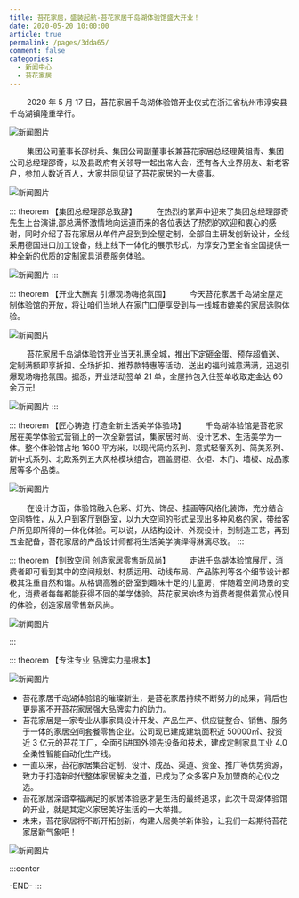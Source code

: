 ```yaml
---
title: 苔花家居，盛装起航-苔花家居千岛湖体验馆盛大开业！​
date: 2020-05-20 10:00:00
article: true
permalink: /pages/3dda65/
comment: false
categories: 
  - 新闻中心
  - 苔花家居
---
```


&nbsp;&nbsp;&nbsp;&nbsp;&nbsp;&nbsp;&nbsp;&nbsp;2020 年 5 月 17 日，苔花家居千岛湖体验馆开业仪式在浙江省杭州市淳安县千岛湖镇隆重举行。

![新闻图片](/img/taihua/31.jpg)

&nbsp;&nbsp;&nbsp;&nbsp;&nbsp;&nbsp;&nbsp;&nbsp;集团公司董事长邵树兵、集团公司副董事长兼苔花家居总经理黄祖青、集团公司总经理邵奇，以及县政府有关领导一起出席大会，还有各大业界朋友、新老客户，参加人数近百人，大家共同见证了苔花家居的一大盛事。

![新闻图片](/img/taihua/32.jpg)

::: theorem 【集团总经理邵总致辞】
&nbsp;&nbsp;&nbsp;&nbsp;&nbsp;&nbsp;&nbsp;&nbsp;在热烈的掌声中迎来了集团总经理邵奇先生上台演讲,邵总满怀激情地向远道而来的各位表达了热烈的欢迎和衷心的感谢，同时介绍了苔花家居从单件产品到到全屋定制，全部自主研发创新设计，全线采用德国进口加工设备，线上线下一体化的展示形式，为淳安乃至全省全国提供一种全新的优质的定制家具消费服务体验。

![新闻图片](/img/taihua/33.jpg)
:::

::: theorem 【开业大酬宾 引爆现场嗨抢氛围】
&nbsp;&nbsp;&nbsp;&nbsp;&nbsp;&nbsp;&nbsp;&nbsp;今天苔花家居千岛湖全屋定制体验馆的开放，将让咱们当地人在家门口便享受到与一线城市媲美的家居选购体验。

![新闻图片](/img/taihua/34.jpg)

&nbsp;&nbsp;&nbsp;&nbsp;&nbsp;&nbsp;&nbsp;&nbsp;苔花家居千岛湖体验馆开业当天礼惠全城，推出下定砸金蛋、预存超值送、定制满额即享折扣、全场折扣、推荐款特惠等活动，送出的福利诚意满满，迅速引爆现场嗨抢氛围。据悉，开业活动签单 21 单，全屋拎包入住签单收取定金达 60 余万元!

![新闻图片](/img/taihua/35.jpg)
:::

::: theorem 【匠心铸造 打造全新生活美学体验场】
&nbsp;&nbsp;&nbsp;&nbsp;&nbsp;&nbsp;&nbsp;&nbsp;千岛湖体验馆是苔花家居在美学体验式营销上的一次全新尝试，集家居时尚、设计艺术、生活美学为一体。整个体验馆占地 1600 平方米，以现代简约系列、意式轻奢系列、简美系列、新中式系列、北欧系列五大风格模块组合，涵盖厨柜、衣柜、木门、墙板、成品家居等多个品类。

![新闻图片](/img/taihua/37.jpg)

&nbsp;&nbsp;&nbsp;&nbsp;&nbsp;&nbsp;&nbsp;&nbsp;在设计方面，体验馆融入色彩、灯光、饰品、挂画等风格化装饰，充分结合空间特性，从入户到客厅到卧室，以九大空间的形式呈现出多种风格的家，带给客户所见即所得的一体化体验。可以说，从结构设计、外观设计，到制造工艺，再到五金配备，苔花家居的产品设计师都将生活美学演绎得淋漓尽致。
:::

::: theorem 【别致空间 创造家居零售新风尚】
&nbsp;&nbsp;&nbsp;&nbsp;&nbsp;&nbsp;&nbsp;&nbsp;走进千岛湖体验馆展厅，消费者即可看到其中的空间规划、材质运用、动线布局、产品陈列等各个细节设计都极其注重自然和谐。从格调高雅的卧室到趣味十足的儿童房，伴随着空间场景的变化，消费者每每都能获得不同的美学体验。苔花家居始终为消费者提供着赏心悦目的体验，创造家居零售新风尚。

![新闻图片](/img/taihua/3.jpg)

:::

::: theorem 【专注专业 品牌实力是根本】

![新闻图片](/img/taihua/2.jpg)

- 苔花家居千岛湖体验馆的璀璨新生，是苔花家居持续不断努力的成果，背后也更是离不开苔花家居强大品牌实力的助力。
- 苔花家居是一家专业从事家具设计开发、产品生产、供应链整合、销售、服务于一体的家居空间套餐零售企业。公司现已建成建筑面积近 50000㎡、投资近 3 亿元的苔花工厂，全面引进国外领先设备和技术，建成定制家具工业 4.0 全柔性智能自动化生产线。
- 一直以来，苔花家居集合定制、设计、成品、渠道、资金、推广等优势资源，致力于打造新时代整体家居解决之道，已成为了众多客户及加盟商的心仪之选。
- 苔花家居深谙幸福满足的家居体验感才是生活的最终追求，此次千岛湖体验馆的开业，就是其定义家居美好生活的一大举措。
- 未来，苔花家居将不断开拓创新，构建人居美学新体验，让我们一起期待苔花家居新气象吧！

![新闻图片](/img/taihua/38.jpg)

:::center

-END-
:::
